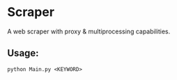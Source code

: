 # Scraper
A web scraper with proxy & multiprocessing capabilities.

## Usage:
`python Main.py <KEYWORD>`
